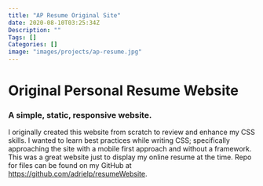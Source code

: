 ```yaml
---
title: "AP Resume Original Site"
date: 2020-08-10T03:25:34Z
Description: ""
Tags: []
Categories: []
image: "images/projects/ap-resume.jpg"
---
```


# Original Personal Resume Website

### A simple, static, responsive website.
I originally created this website from scratch to review and enhance my CSS skills. I wanted to learn best practices while writing CSS; specifically approaching the site with a mobile first approach and without a framework. This was a great website just to display my online resume at the time. Repo for files can be found on my GitHub at  https://github.com/adrielp/resumeWebsite.
